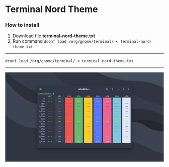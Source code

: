 # Terminal Nord Theme

### How to install
1. Download file **terminal-nord-theme.txt**
2. Run command `dconf load /org/gnome/terminal/ < terminal-nord-theme.txt`

---

```
dconf load /org/gnome/terminal/ < terminal-nord-theme.txt
```

---

![Terminal](https://github.com/george-martinec/terminal-nord-theme/blob/main/terminal.png)
